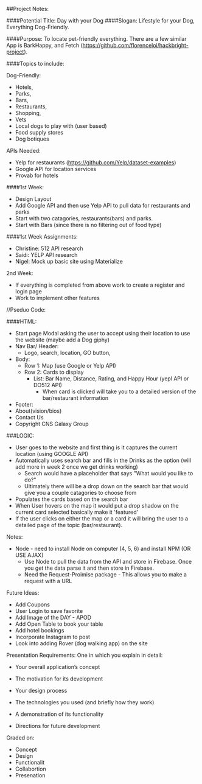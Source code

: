 ##Project Notes: 


####Potential Title: Day with your Dog
####Slogan: Lifestyle for your Dog, Everything Dog-Friendly. 

####Purpose: To locate pet-friendly everything. There are a few similar App is BarkHappy, and Fetch (https://github.com/florenceloi/hackbright-project). 



####Topics to include: 

Dog-Friendly: 
* Hotels, 
* Parks, 
* Bars, 
* Restaurants,
* Shopping, 
* Vets
* Local dogs to play with (user based)
* Food supply stores
* Dog botiques


APIs Needed: 

* Yelp for restaurants (https://github.com/Yelp/dataset-examples)
* Google API for location services
* Provab for hotels


####1st Week: 
* Design Layout
* Add Google API and then use Yelp API to pull data for restaurants and parks
* Start with two catagories, restaurants(bars) and parks. 
* Start with Bars (since there is no filtering out of food type)

####1st Week Assignments: 
* Christine: 512 API research
* Saidi: YELP API research
* Nigel: Mock up basic site using Materialize


2nd Week: 
* If everything is completed from above work to create a register and login page
* Work to implement other features

//Pseduo Code: 

####HTML: 
* Start page Modal asking the user to accept using their location to use the website (maybe add a Dog giphy)
* Nav Bar/ Header: 
  * Logo, search, location, GO button,
* Body: 
  * Row 1: Map (use Google or Yelp API)
  * Row 2: Cards to display
    * List: Bar Name, Distance, Rating, and Happy Hour (yepl API or DO512 API)
      * When card is clicked will take you to a detailed version of the bar/restaurant information  
* Footer: 
*   About(vision/bios)
*   Contact Us
*   Copyright CNS Galaxy Group

###LOGIC:

* User goes to the website and first thing is it captures the current location (using GOOGLE API)
* Automatically uses search bar and fills in the Drinks as the option (will add more in week 2 once we get drinks working)
  * Search would have a placeholder that says "What would you like to do?"
  * Ultimately there will be a drop down on the search bar that would give you a couple catagories to choose from
* Populates the cards based on the search bar
* When User hovers on the map it would put a drop shadow on the current card selected basically make it 'featured'
* If the user clicks on either the map or a card it will bring the user to a detailed page of the topic (bar/restaurant). 

Notes: 
* Node - need to install Node on computer (4, 5, 6) and install NPM  (OR USE AJAX)
  * Use Node to pull the data from the API and store in Firebase. Once you get the data parse it and then store in Firebase. 
  * Need the Request-Proimise package - This allows you to make a request with a URL



Future Ideas: 
* Add Coupons
* User Login to save favorite
* Add Image of the DAY - APOD
* Add Open Table to book your table
* Add hotel bookings
* Incorporate Instagram to post
* Look into adding Rover (dog walking app) on the site


Presentation Requirements: 
One in which you explain in detail:

* Your overall application’s concept

* The motivation for its development

* Your design process

* The technologies you used (and briefly how they work)

* A demonstration of its functionality

* Directions for future development



Graded on: 
* Concept
* Design
* Functionalit
* Collabortion
* Presenation










